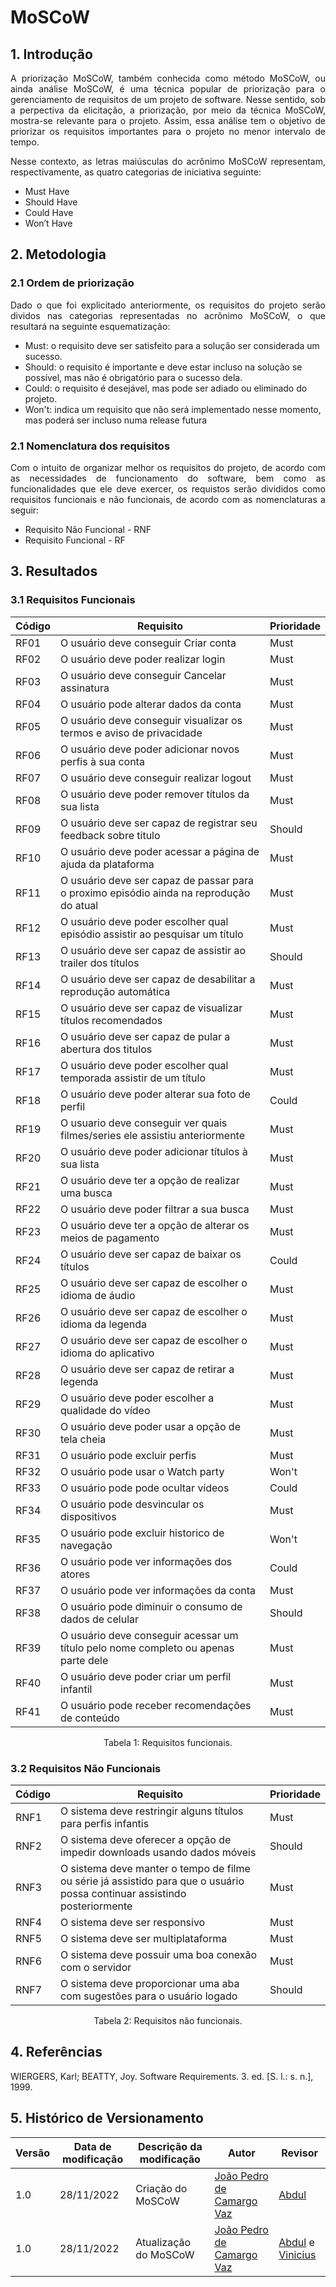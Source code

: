 # MoSCoW

## 1. Introdução

<p align="justify">
A priorização MoSCoW, também conhecida como método MoSCoW, ou ainda análise MoSCoW, é uma técnica popular de priorização para o gerenciamento de requisitos de um projeto de software. Nesse sentido, sob a perpectiva da elicitação, a priorização, por meio da técnica MoSCoW, mostra-se relevante para o projeto. Assim, essa análise tem o objetivo de priorizar os requisitos importantes para o projeto no menor intervalo de tempo.

</p>
<p align="justify">
Nesse contexto, as letras maiúsculas do acrônimo MoSCoW representam, respectivamente, as quatro categorias de iniciativa seguinte:
</p>

- Must Have
- Should Have
- Could Have 
- Won’t Have

## 2. Metodologia

### 2.1 Ordem de priorização

<p align="justify">
Dado o que foi explicitado anteriormente, os requisitos do projeto serão dividos nas categorias representadas no acrônimo MoSCoW, o que resultará na seguinte esquematização:
</p>

- Must: o requisito deve ser satisfeito para a solução ser considerada um sucesso.
- Should: o requisito é importante e deve estar incluso na solução se possível, mas não é obrigatório para o sucesso dela.
- Could: o requisito é desejável, mas pode ser adiado ou eliminado do projeto.
- Won't: indica um requisito que não será implementado nesse momento, mas poderá ser incluso numa release futura

### 2.1 Nomenclatura dos requisitos

<p align="justify">
Com o intuito de organizar melhor os requisitos do projeto, de acordo com as necessidades de funcionamento do software, bem como as funcionalidades que ele deve exercer, os requistos serão divididos como requisitos funcionais e não funcionais, de acordo com as nomenclaturas a seguir:
</p>

- Requisito Não Funcional - RNF
- Requisito  Funcional - RF

## 3. Resultados

### 3.1 Requisitos Funcionais

| Código | Requisito| Prioridade |
|--|--|--|
|RF01| O usuário deve conseguir Criar conta |Must|
|RF02| O usuário deve poder realizar login |Must|
|RF03| O usuário deve conseguir Cancelar assinatura |Must|
|RF04| O usuário pode alterar dados da conta |Must|
|RF05| O usuário deve conseguir visualizar os termos e aviso de privacidade |Must|
|RF06|O usuário deve poder adicionar novos perfis à sua conta |Must|
|RF07| O usuário deve conseguir realizar logout |Must|
|RF08| O usuário deve poder remover títulos da sua lista |Must|
|RF09| O usuário deve ser capaz de registrar seu feedback sobre titulo |Should|
|RF10| O usuário deve poder acessar a página de ajuda da plataforma|Must|
|RF11| O usuário deve ser capaz de passar para o proximo episódio ainda na reprodução do atual|Must|
|RF12| O usuário deve poder escolher qual episódio assistir ao pesquisar um título |Must|
|RF13| O usuário deve ser capaz de assistir ao trailer dos títulos |Should|
|RF14| O usuário deve ser capaz de desabilitar a reprodução automática |Must|
|RF15| O usuário deve ser capaz de visualizar títulos recomendados |Must|
|RF16| O usuário deve ser capaz de pular a abertura dos titulos |Must|
|RF17| O usuário deve poder escolher qual temporada assistir de um título |Must|
|RF18|O usuário deve poder alterar sua foto de perfil|Could|
|RF19| O usuario deve conseguir ver quais filmes/series ele assistiu anteriormente |Must|
|RF20|O usuário deve poder adicionar títulos à sua lista|Must|
|RF21|O usuário deve ter a opção de realizar uma busca |Must|
|RF22|O usuário deve poder filtrar a sua busca |Must|
|RF23|O usuário deve ter a opção de alterar os meios de pagamento|Must|
|RF24|O usuário deve ser capaz de baixar os títulos|Could|
|RF25|O usuário deve ser capaz de escolher o idioma de áudio|Must|
|RF26|O usuário deve ser capaz de escolher o idioma da legenda|Must|
|RF27|O usuário deve ser capaz de escolher o idioma do aplicativo |Must|
|RF28|O usuário deve ser capaz de retirar a legenda|Must |
|RF29|O usuário deve poder escolher a qualidade do vídeo |Must|
|RF30|O usuário deve poder usar a opção de tela cheia|Must|
|RF31| O usuário pode excluir perfis|Must|
|RF32| O usuário pode usar o Watch party|Won't|
|RF33| O usuário pode pode ocultar vídeos|Could|
|RF34| O usuário pode desvincular os dispositivos |Must|
|RF35| O usuário pode excluir historico de navegação|Won't|
|RF36| O usuário pode ver informações dos atores |Could|
|RF37| O usuário pode ver informações da conta |Must|
|RF38| O usuário pode diminuir o consumo de dados de celular |Should|
|RF39| O usuário deve conseguir acessar um título pelo nome completo ou apenas parte dele |Must|
|RF40| O usuário deve poder criar um perfil infantil |Must|
|RF41| O usuário pode receber recomendações de conteúdo |Must|

<center>
Tabela 1: Requisitos funcionais.
</center>

### 3.2 Requisitos Não Funcionais

| Código | Requisito| Prioridade |
|--|--|--|
|RNF1|O sistema deve restringir alguns títulos para perfis infantis|Must|
|RNF2| O sistema deve oferecer a opção de impedir downloads usando dados móveis |Should|
|RNF3| O sistema deve manter o tempo de filme ou série já assistido para que o usuário possa continuar assistindo posteriormente |Must|
|RNF4|O sistema deve ser responsivo |Must|
|RNF5| O sistema deve ser multiplataforma |Must|
|RNF6|O sistema deve possuir uma boa conexão com o servidor |Must|
|RNF7| O sistema deve proporcionar uma aba com sugestões para o usuário logado|Should|

<center>
Tabela 2: Requisitos não funcionais.
</center>


## 4. Referências

WIERGERS, Karl; BEATTY, Joy. Software Requirements. 3. ed. [S. l.: s. n.], 1999.

## 5. Histórico de Versionamento

|Versão|Data de modificação|Descrição da modificação|Autor|Revisor|
|-|-|-|-|-|
|1.0|28/11/2022|Criação do MoSCoW|[João Pedro de Camargo Vaz](https://github.com/JoaoPedro0803)|[Abdul](https://github.com/hannanhunny01)|
|1.0|28/11/2022|Atualização do MoSCoW|[João Pedro de Camargo Vaz](https://github.com/JoaoPedro0803)|[Abdul](https://github.com/hannanhunny01) e [Vinicius](https://github.com/viniman27)|
